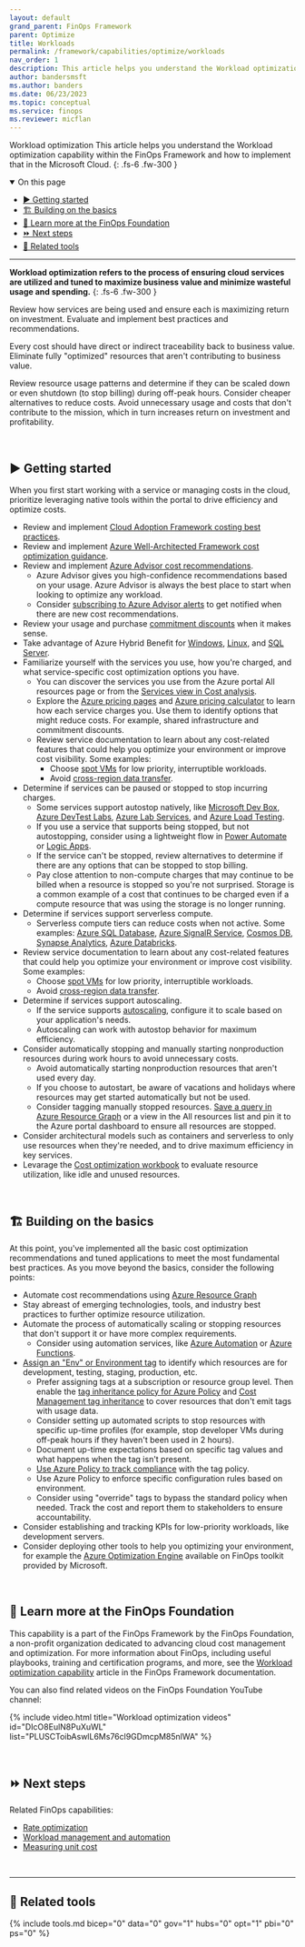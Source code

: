 ```yaml
---
layout: default
grand_parent: FinOps Framework
parent: Optimize
title: Workloads
permalink: /framework/capabilities/optimize/workloads
nav_order: 1
description: This article helps you understand the Workload optimization capability within the FinOps Framework and how to implement that in the Microsoft Cloud.
author: bandersmsft
ms.author: banders
ms.date: 06/23/2023
ms.topic: conceptual
ms.service: finops
ms.reviewer: micflan
---
```


<span class="fs-9 d-block mb-4">Workload optimization</span>
This article helps you understand the Workload optimization capability within the FinOps Framework and how to implement that in the Microsoft Cloud.
{: .fs-6 .fw-300 }

<details open markdown="1">
  <summary class="fs-2 text-uppercase">On this page</summary>

- [▶️ Getting started](#️-getting-started)
- [🏗️ Building on the basics](#️-building-on-the-basics)
- [🍎 Learn more at the FinOps Foundation](#-learn-more-at-the-finops-foundation)
- [⏩ Next steps](#-next-steps)
- [🧰 Related tools](#-related-tools)

</details>

---

<a name="definition"></a>
**Workload optimization refers to the process of ensuring cloud services are utilized and tuned to maximize business value and minimize wasteful usage and spending.**
{: .fs-6 .fw-300 }

Review how services are being used and ensure each is maximizing return on investment. Evaluate and implement best practices and recommendations.

Every cost should have direct or indirect traceability back to business value. Eliminate fully "optimized" resources that aren't contributing to business value.

Review resource usage patterns and determine if they can be scaled down or even shutdown (to stop billing) during off-peak hours. Consider cheaper alternatives to reduce costs. Avoid unnecessary usage and costs that don't contribute to the mission, which in turn increases return on investment and profitability.

<br>

## ▶️ Getting started

When you first start working with a service or managing costs in the cloud, prioritize leveraging native tools within the portal to drive efficiency and optimize costs.

- Review and implement [Cloud Adoption Framework costing best practices](https://learn.microsoft.com/azure/cloud-adoption-framework/govern/cost-management/best-practices).
- Review and implement [Azure Well-Architected Framework cost optimization guidance](https://learn.microsoft.com/azure/well-architected/cost/overview).
- Review and implement [Azure Advisor cost recommendations](https://learn.microsoft.com/azure/advisor/advisor-reference-cost-recommendations).
  - Azure Advisor gives you high-confidence recommendations based on your usage. Azure Advisor is always the best place to start when looking to optimize any workload.
  - Consider [subscribing to Azure Advisor alerts](https://learn.microsoft.com/azure/advisor/advisor-alerts-portal) to get notified when there are new cost recommendations.
- Review your usage and purchase [commitment discounts](./rates.md) when it makes sense.
- Take advantage of Azure Hybrid Benefit for [Windows](https://learn.microsoft.com/windows-server/get-started/azure-hybrid-benefit), [Linux](https://learn.microsoft.com/azure/virtual-machines/linux/azure-hybrid-benefit-linux), and [SQL Server](https://learn.microsoft.com/azure/azure-sql/azure-hybrid-benefit).
- Familiarize yourself with the services you use, how you're charged, and what service-specific cost optimization options you have.
  - You can discover the services you use from the Azure portal All resources page or from the [Services view in Cost analysis](https://learn.microsoft.com/azure/cost-management-billing/costs/cost-analysis-built-in-views#break-down-product-and-service-costs).
  - Explore the [Azure pricing pages](https://azure.microsoft.com/pricing) and [Azure pricing calculator](https://azure.microsoft.com/pricing/calculator) to learn how each service charges you. Use them to identify options that might reduce costs. For example, shared infrastructure and commitment discounts.
  - Review service documentation to learn about any cost-related features that could help you optimize your environment or improve cost visibility. Some examples:
    - Choose [spot VMs](https://learn.microsoft.com/azure/well-architected/cost/optimize-vm#spot-vms) for low priority, interruptible workloads.
    - Avoid [cross-region data transfer](https://learn.microsoft.com/azure/well-architected/cost/design-regions#traffic-across-billing-zones-and-regions).
- Determine if services can be paused or stopped to stop incurring charges.
  - Some services support autostop natively, like [Microsoft Dev Box](https://learn.microsoft.com/azure/dev-box/how-to-configure-stop-schedule), [Azure DevTest Labs](https://learn.microsoft.com/azure/devtest-labs/devtest-lab-auto-shutdown), [Azure Lab Services](https://learn.microsoft.com/azure/lab-services/how-to-configure-auto-shutdown-lab-plans), and [Azure Load Testing](https://learn.microsoft.com/azure/load-testing/how-to-define-test-criteria#auto-stop-configuration).
  - If you use a service that supports being stopped, but not autostopping, consider using a lightweight flow in [Power Automate](https://learn.microsoft.com/power-automate/getting-started) or [Logic Apps](https://learn.microsoft.com/azure/logic-apps/logic-apps-overview).
  - If the service can't be stopped, review alternatives to determine if there are any options that can be stopped to stop billing.
  - Pay close attention to non-compute charges that may continue to be billed when a resource is stopped so you're not surprised. Storage is a common example of a cost that continues to be charged even if a compute resource that was using the storage is no longer running.
- Determine if services support serverless compute.
  - Serverless compute tiers can reduce costs when not active. Some examples: [Azure SQL Database](https://learn.microsoft.com/azure/azure-sql/database/serverless-tier-overview), [Azure SignalR Service](https://learn.microsoft.com/azure/azure-signalr/concept-service-mode), [Cosmos DB](https://learn.microsoft.com/azure/cosmos-db/serverless), [Synapse Analytics](https://learn.microsoft.com/azure/synapse-analytics/sql/on-demand-workspace-overview), [Azure Databricks](https://learn.microsoft.com/azure/databricks/serverless-compute/).
- Review service documentation to learn about any cost-related features that could help you optimize your environment or improve cost visibility. Some examples:
  - Choose [spot VMs](https://learn.microsoft.com/azure/well-architected/cost/optimize-vm#spot-vms) for low priority, interruptible workloads.
  - Avoid [cross-region data transfer](https://learn.microsoft.com/azure/well-architected/cost/design-regions#traffic-across-billing-zones-and-regions).
- Determine if services support autoscaling.
  - If the service supports [autoscaling](https://learn.microsoft.com/azure/architecture/best-practices/auto-scaling), configure it to scale based on your application's needs.
  - Autoscaling can work with autostop behavior for maximum efficiency.
- Consider automatically stopping and manually starting nonproduction resources during work hours to avoid unnecessary costs.
  - Avoid automatically starting nonproduction resources that aren't used every day.
  - If you choose to autostart, be aware of vacations and holidays where resources may get started automatically but not be used.
  - Consider tagging manually stopped resources. [Save a query in Azure Resource Graph](https://learn.microsoft.com/azure/governance/resource-graph/first-query-portal) or a view in the All resources list and pin it to the Azure portal dashboard to ensure all resources are stopped.
- Consider architectural models such as containers and serverless to only use resources when they're needed, and to drive maximum efficiency in key services.
- Levarage the [Cost optimization workbook](../../../../_workbooks/optimization-workbook/cost-optimization-workbook.md) to evaluate resource utilization, like idle and unused resources.

<br>

## 🏗️ Building on the basics

At this point, you've implemented all the basic cost optimization recommendations and tuned applications to meet the most fundamental best practices. As you move beyond the basics, consider the following points:

- Automate cost recommendations using [Azure Resource Graph](https://learn.microsoft.com/azure/advisor/resource-graph-samples)
- Stay abreast of emerging technologies, tools, and industry best practices to further optimize resource utilization.
- Automate the process of automatically scaling or stopping resources that don't support it or have more complex requirements.
  - Consider using automation services, like [Azure Automation](https://learn.microsoft.com/azure/automation/automation-solution-vm-management) or [Azure Functions](https://learn.microsoft.com/azure/azure-functions/start-stop-vms/overview).
- [Assign an "Env" or Environment tag](https://learn.microsoft.com/azure/azure-resource-manager/management/tag-resources) to identify which resources are for development, testing, staging, production, etc.
  - Prefer assigning tags at a subscription or resource group level. Then enable the [tag inheritance policy for Azure Policy](https://learn.microsoft.com/azure/governance/policy/samples/built-in-policies#tags) and [Cost Management tag inheritance](https://learn.microsoft.com/azure/cost-management-billing/costs/enable-tag-inheritance) to cover resources that don't emit tags with usage data.
  - Consider setting up automated scripts to stop resources with specific up-time profiles (for example, stop developer VMs during off-peak hours if they haven't been used in 2 hours).
  - Document up-time expectations based on specific tag values and what happens when the tag isn't present.
  - [Use Azure Policy to track compliance](https://learn.microsoft.com/azure/governance/policy/how-to/get-compliance-data) with the tag policy.
  - Use Azure Policy to enforce specific configuration rules based on environment.
  - Consider using "override" tags to bypass the standard policy when needed. Track the cost and report them to stakeholders to ensure accountability.
- Consider establishing and tracking KPIs for low-priority workloads, like development servers.
- Consider deploying other tools to help you optimizing your environment, for example the [Azure Optimization Engine]() available on FinOps toolkit provided by Microsoft.

<br>

## 🍎 Learn more at the FinOps Foundation

This capability is a part of the FinOps Framework by the FinOps Foundation, a non-profit organization dedicated to advancing cloud cost management and optimization. For more information about FinOps, including useful playbooks, training and certification programs, and more, see the [Workload optimization capability](https://www.finops.org/framework/capabilities/workload-optimization/) article in the FinOps Framework documentation.

You can also find related videos on the FinOps Foundation YouTube channel:

<!--[!VIDEO https://www.youtube.com/embed/{id}?list={list}]-->
{% include video.html title="Workload optimization videos" id="DIcO8EulN8PuXuWL" list="PLUSCToibAswlL6Ms76cl9GDmcpM85nlWA" %}

<br>

## ⏩ Next steps

Related FinOps capabilities:

- [Rate optimization](./rates.md)
- [Workload management and automation](./workloads.md)
- [Measuring unit cost](../quantify/unit-economics.md)

<br>

---

## 🧰 Related tools

{% include tools.md bicep="0" data="0" gov="1" hubs="0" opt="1" pbi="0" ps="0" %}

<br>
